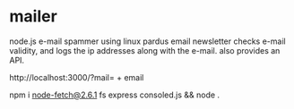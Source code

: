 # mailer
node.js e-mail spammer using linux pardus email newsletter
checks e-mail validity, and logs the ip addresses along with the e-mail.
also provides an API.

http://localhost:3000/?mail= + email

npm i node-fetch@2.6.1 fs express consoled.js && node .
